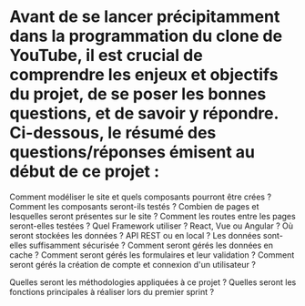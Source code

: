 # Avant de se lancer précipitamment dans la programmation du clone de YouTube, il est crucial de comprendre les enjeux et objectifs du projet, de se poser les bonnes questions, et de savoir y répondre. Ci-dessous, le résumé des questions/réponses émisent au début de ce projet : 

Comment modéliser le site et quels composants pourront être crées ? 
Comment les composants seront-ils testés ?
Combien de pages et lesquelles seront présentes sur le site ?
Comment les routes entre les pages seront-elles testées ?
Quel Framework utiliser ? React, Vue ou Angular ?
Où seront stockées les données ? API REST ou en local ?
Les données sont-elles suffisamment sécurisée ?
Comment seront gérés les données en cache ?
Comment seront gérés les formulaires et leur validation ?
Comment seront gérés la création de compte et connexion d'un utilisateur ?

Quelles seront les méthodologies appliquées à ce projet ?
Quelles seront les fonctions principales à réaliser lors du premier sprint ?


